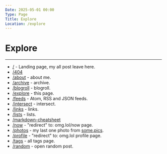 ```yaml
---
Date: 2025-05-01 00:00
Type: Page
Title: Explore
Location: /explore
---
```


# Explore

---

- [/](/) - Landing page, my all post leave here.
- [/404](/404)
- [/about](/about) - about me.
- [/archive](/archive) - archive.
- [/blogroll](/blogroll) - blogroll.
- [/explore](/explore) - this page.
- [/feeds](/feeds) - Atom, RSS and JSON feeds.
- [/intersect](/intersect) - intersect.
- [/links](/links) - links.
- [/lists](/lists) - lists.
- [/markdown-cheatsheet](/markdown-cheatsheet)
- [/now](/now) - "redirect" to: omg.lol/now page.
- [/photos](/photos) - my last one photo from [some.pics](https://luxury-format.some.pics).
- [/profile](/profile) - "redirect" to: omg.lol profile page.
- [/tags](/tags) - all tags page.
- [/random](/random) - open random post.
